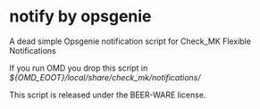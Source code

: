 notify by opsgenie
==================

A dead simple Opsgenie notification script for Check_MK Flexible Notifications

If you run OMD you drop this script in _${OMD\_EOOT}/local/share/check\_mk/notifications/_

This script is released under the BEER-WARE license.

